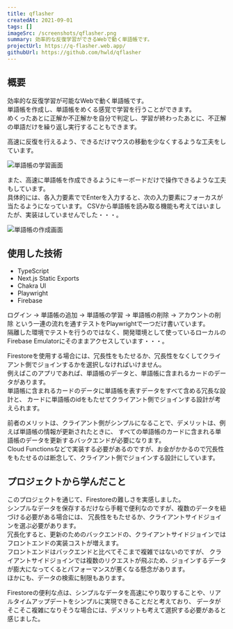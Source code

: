 ```yaml
---
title: qflasher
createdAt: 2021-09-01
tags: []
imageSrc: /screenshots/qflasher.png
summary: 効率的な反復学習ができるWebで動く単語帳です。
projectUrl: https://q-flasher.web.app/
githubUrl: https://github.com/hwld/qflasher
---
```


## 概要

効率的な反復学習が可能なWebで動く単語帳です。  
単語帳を作成し、単語帳をめくる感覚で学習を行うことができます。  
めくったあとに正解か不正解かを自分で判定し、学習が終わったあとに、不正解の単語だけを繰り返し実行することもできます。  

高速に反復を行えるよう、できるだけマウスの移動を少なくするような工夫をしています。  

![単語帳の学習画面](/screenshots/qflasher-play.png)

また、高速に単語帳を作成できるようにキーボードだけで操作できるような工夫もしています。  
具体的には、各入力要素ででEnterを入力すると、次の入力要素にフォーカスが当たるようになっています。
CSVから単語帳を読み取る機能も考えてはいましたが、実装はしていませんでした・・・。

![単語帳の作成画面](/screenshots/qflasher-create.png)

## 使用した技術

- TypeScript
- Next.js Static Exports
- Chakra UI
- Playwright
- Firebase

ログイン → 単語帳の追加 → 単語帳の学習 → 単語帳の削除 → アカウントの削除
 という一連の流れを通すテストをPlaywrightで一つだけ書いています。  
隔離した環境でテストを行うのではなく、開発環境として使っているローカルのFirebase Emulatorにそのままアクセスしています・・・。  

Firestoreを使用する場合には、冗長性をもたせるか、冗長性をなくしてクライアント側でジョインするかを選択しなければいけません。  
例えばこのアプリであれば、単語帳のデータと、単語帳に含まれるカードのデータがあります。  
単語帳に含まれるカードのデータに単語帳を表すデータをすべて含める冗長な設計と、
カードに単語帳のidをもたせてクライアント側でジョインする設計が考えられます。  

前者のメリットは、クライアント側がシンプルになることで、デメリットは、例えば単語帳の情報が更新されたときに、
すべての単語帳のカードに含まれる単語帳のデータを更新するバックエンドが必要になります。  
Cloud Functionsなどで実装する必要があるのですが、お金がかかるので冗長性をもたせるのは断念して、クライアント側でジョインする設計にしています。

## プロジェクトから学んだこと

このプロジェクトを通じて、Firestoreの難しさを実感しました。  
シンプルなデータを保存するだけなら手軽で便利なのですが、複数のデータを紐づける必要がある場合には、
冗長性をもたせるか、クライアントサイドジョインを選ぶ必要があります。  
冗長化すると、更新のためのバックエンドの、クライアントサイドジョインではフロントエンドの実装コストが増えます。  
フロントエンドはバックエンドと比べてそこまで複雑ではないのですが、
クライアントサイドジョインでは複数のリクエストが飛ぶため、ジョインするデータが膨大になってくるとパフォーマンスが悪くなる懸念があります。  
ほかにも、データの検索に制限もあります。  

Firestoreの便利な点は、シンプルなデータを高速にやり取りすることや、リアルタイムアップデートをシンプルに実現できることだと考えており、
データがそこそこ複雑になりそうな場合には、デメリットも考えて選択する必要があると感じました。
